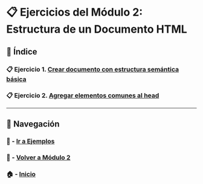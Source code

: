 # 📋 Ejercicios del Módulo 2: Estructura de un Documento HTML

## 📌 Índice

### 📋 Ejercicio 1. [Crear documento con estructura semántica básica](./Enunciados/Ejercicio_1.md)  
### 📋 Ejercicio 2. [Agregar elementos comunes al head](./Enunciados/Ejercicio_2.md)

---

## 🔁 Navegación

### 🧪 - [Ir a Ejemplos](../Ejemplos/README.md)

### 📘 - [Volver a Módulo 2](../Modulo_2.md)

### 🏠 - [Inicio](../../README.md)

